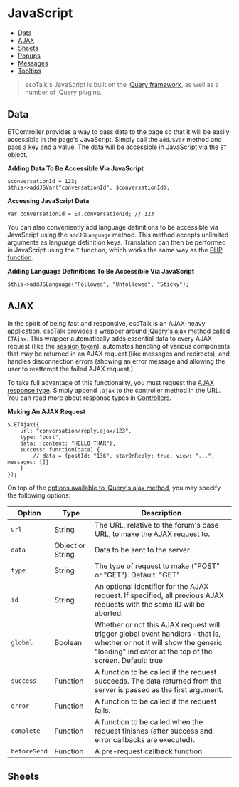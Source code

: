 # JavaScript

- [Data](#data)
- [AJAX](#ajax)
- [Sheets](#sheets)
- [Popups](#popups)
- [Messages](#messages)
- [Tooltips](#tooltips)

> esoTalk's JavaScript is built on the [jQuery framework](http://jquery.com), as well as a number of jQuery plugins.

<a name="data"></a>
## Data

ETController provides a way to pass data to the page so that it will be easily accessible in the page's JavaScript. Simply call the `addJSVar` method and pass a key and a value. The data will be accessible in JavaScript via the `ET` object.

**Adding Data To Be Accessible Via JavaScript**

	$conversationId = 123;
	$this->addJSVar("conversationId", $conversationId);
	
**Accessing JavaScript Data**
	
	var conversationId = ET.conversationId; // 123
	
You can also conveniently add language definitions to be accessible via JavaScript using the `addJSLanguage` method. This method accepts unlimited arguments as language definition keys. Translation can then be performed in JavaScript using the `T` function, which works the same way as the [PHP function](/docs/localization).

**Adding Language Definitions To Be Accessible Via JavaScript**

	$this->addJSLanguage("Followed", "Unfollowed", "Sticky");

<a name="ajax"></a>
## AJAX

In the spirit of being fast and responsive, esoTalk is an AJAX-heavy application. esoTalk provides a wrapper around [jQuery's ajax method](http://api.jquery.com/jQuery.ajax/) called `ETAjax`. This wrapper automatically adds essential data to every AJAX request (like the [session token](/docs/security#csrf-protection)), automates handling of various components that may be returned in an AJAX request (like messages and redirects), and handles disconnection errors (showing an error message and allowing the user to reattempt the failed AJAX request.)

To take full advantage of this functionality, you must request the [AJAX response type](/docs/controllers#response-types). Simply append `.ajax` to the controller method in the URL. You can read more about response types in [Controllers](/docs/controllers#response-types).

**Making An AJAX Request**

	$.ETAjax({
		url: "conversation/reply.ajax/123",
		type: "post",
		data: {content: "HELLO THAR"},
		success: function(data) {
			// data = {postId: "136", starOnReply: true, view: "...", messages: []}
		}
	});

On top of the [options available to jQuery's ajax method](http://api.jquery.com/jQuery.ajax/), you may specify the following options: 

| Option | Type | Description |
| --- | --- | --- |
| `url` | String | The URL, relative to the forum's base URL, to make the AJAX request to. |
| `data` | Object or String | Data to be sent to the server. |
| `type` | String | The type of request to make ("POST" or "GET"). Default: "GET" | 
| `id` | String | An optional identifier for the AJAX request. If specified, all previous AJAX requests with the same ID will be aborted. |
| `global` | Boolean | Whether or not this AJAX request will trigger global event handlers – that is, whether or not it will show the generic "loading" indicator at the top of the screen. Default: true |
| `success` | Function | A function to be called if the request succeeds. The data returned from the server is passed as the first argument. |
| `error` | Function | A function to be called if the request fails. |
| `complete` | Function | A function to be called when the request finishes (after success and error callbacks are executed). |
| `beforeSend` | Function | A pre-request callback function. |

<a name="sheets"></a>
## Sheets